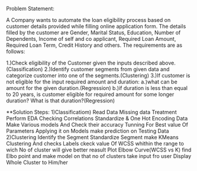 Problem Statement: 

A Company wants to automate the loan eligibility process based on customer details provided while filling online application form. The details filled by the customer are Gender, Marital Status, Education, Number of Dependents, Income of self and co applicant, Required Loan Amount, Required Loan Term, Credit History and others. The requirements are as follows:

1.)Check eligibility of the Customer given the inputs described above.(Classification)
2.)Identify customer segments from given data and categorize customer into one of the segments.(Clustering)
3.)If customer is not eligible for the input required amount and duration:
a.)what can be amount for the given duration.(Regression)
b.)if duration is less than equal to 20 years, is customer eligible for required amount for some longer duration? What is that duration?(Regression)

**Solution Steps:
1)Classificatiom)
Read Data
Missing data Treatment
Perform EDA
Checking Correlations
Standardize & One Hot Encoding Data
Make Various models And Check their accuracy 
Tunning For Best value Of Parameters
Applying it on Models 
make prediction on Testing Data
2)Clustering
Identify the Segment
Standardize Segment
make KMeans Clustering And checks Labels
ckeck value Of WCSS whithin the range to wich No of cluster will give better reasult
Plot Elbow Curve(WCSS vs K)
find Elbo point and make model on that no of clusters
take input fro user Display Whole Cluster to Him/her
